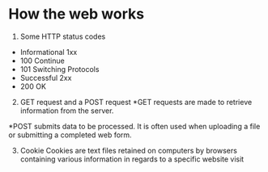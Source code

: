 # How the web works

1. Some HTTP status codes

* Informational 1xx
* 100 Continue
* 101 Switching Protocols
* Successful 2xx
* 200 OK

2. GET request and a POST request
*GET requests are made to retrieve information from the server.

*POST submits data to be processed. It is often used when uploading a file or submitting a completed web form.

3. Cookie
Cookies are text files retained on computers by browsers containing various information in regards to a specific website visit
